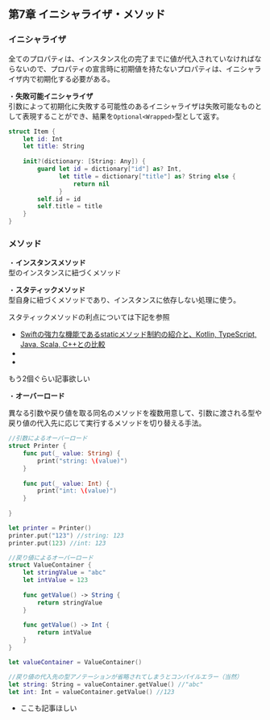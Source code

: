 第7章 イニシャライザ・メソッド
---
### イニシャライザ
全てのプロパティは、インスタンス化の完了までに値が代入されていなければならないので、プロパティの宣言時に初期値を持たないプロパティは、イニシャライザ内で初期化する必要がある。

・**失敗可能イニシャライザ**  
引数によって初期化に失敗する可能性のあるイニシャライザは失敗可能なものとして表現することができ、結果を`Optional<Wrapped>`型として返す。  

```Swift
struct Item {
    let id: Int
    let title: String
    
    init?(dictionary: [String: Any]) {
        guard let id = dictionary["id"] as? Int,
              let title = dictionary["title"] as? String else {
                  return nil
              }
        self.id = id
        self.title = title
    }
}
```

### メソッド
・**インスタンスメソッド**  
型のインスタンスに紐づくメソッド  

・**スタティックメソッド**  
型自身に紐づくメソッドであり、インスタンスに依存しない処理に使う。  

スタティックメソッドの利点については下記を参照
- [Swiftの強力な機能であるstaticメソッド制約の紹介と、Kotlin, TypeScript, Java, Scala, C++との比較](https://qiita.com/omochimetaru/items/621f1ef62b9798ee5ff5)
-
-
もう2個ぐらい記事欲しい


・**オーバーロード**  

異なる引数や戻り値を取る同名のメソッドを複数用意して、引数に渡される型や戻り値の代入先に応じて実行するメソッドを切り替える手法。  

```Swift
//引数によるオーバーロード
struct Printer {
    func put(_ value: String) {
        print("string: \(value)")
    }
    
    func put(_ value: Int) {
        print("int: \(value)")
    }
    
}

let printer = Printer()
printer.put("123") //string: 123
printer.put(123) //int: 123

//戻り値によるオーバーロード
struct ValueContainer {
    let stringValue = "abc"
    let intValue = 123
    
    func getValue() -> String {
        return stringValue
    }
    
    func getValue() -> Int {
        return intValue
    }
}

let valueContainer = ValueContainer()

//戻り値の代入先の型アノテーションが省略されてしまうとコンパイルエラー（当然）
let string: String = valueContainer.getValue() //"abc"
let int: Int = valueContainer.getValue() //123

```

- ここも記事ほしい

